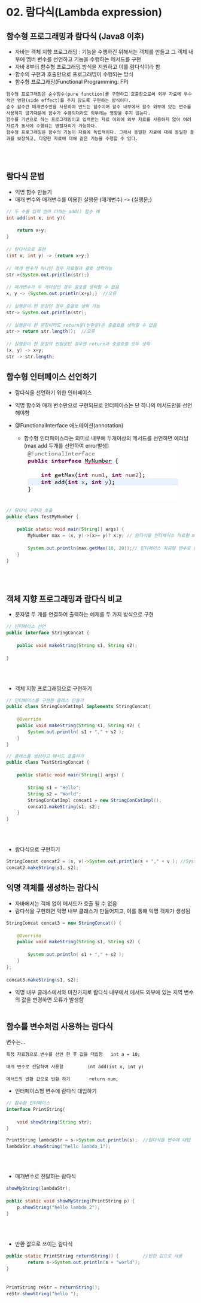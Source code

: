 # 02. 람다식(Lambda expression)
## 함수형 프로그래밍과 람다식 (Java8 이후)
- 자바는 객체 지향 프로그래밍 : 기능을 수행하긴 위해서는 객체를 만들고 그 객체 내부에 멤버 변수를 선언하고 기능을 수행하는 메서드를 구현
- 자바 8부터 함수형 프로그래밍 방식을 지원하고 이를 람다식이라 함
- 함수의 구현과 호출만으로 프로그래밍이 수행되는 방식
- 함수형 프로그래밍(Functional Programming: FP) 
```
함수형 프로그래밍은 순수함수(pure function)를 구현하고 호출함으로써 외부 자료에 부수적인 영향(side effect)를 주지 않도록 구현하는 방식이다.
순수 함수란 매개변수만을 사용하여 만드는 함수이며 함수 내부에서 함수 외부에 있는 변수를 사용하지 않기때문에 함수가 수행되더라도 외부에는 영향을 주지 않는다.
함수를 기반으로 하는 프로그래밍이고 입력받는 자료 이외에 외부 자료를 사용하지 않아 여려 자료가 동시에 수행되는 병렬처리가 가능하다.
함수형 프로그래밍은 함수의 기능이 자료에 독립적이다. 그래서 동일한 자료에 대해 동일한 결과를 보장하고, 다양한 자료에 대해 같은 기능을 수행할 수 있다. 
```
<br><br>

## 람다식 문법
- 익명 함수 만들기
- 매개 변수와 매개변수를 이용한 실행문 (매개변수) -> {실행문;}
```java
// 두 수를 입력 받아 더하는 add() 함수 예
int add(int x, int y){

    return x+y;
}

// 람다식으로 표현
(int x, int y) -> {return x+y;}

// 매개 변수가 하나인 경우 자료형과 괄호 생략가능
str->{System.out.println(str);}

// 매개변수가 두 개이상인 경우 괄호를 생략할 수 없음
x, y -> {System.out.println(x+y);}  //오류

// 실행문이 한 문장인 경우 중괄호 생략 가능
str-> System.out.println(str);

// 실행문이 한 문장이라도 return문(반환문)은 중괄호를 생략할 수 없음
str-> return str.length();  //오류

// 실행문이 한 문장의 반환문인 경우엔 return과 중괄호를 모두 생략
(x, y) -> x+y;
str -> str.length;
```

## 함수형 인터페이스 선언하기
- 람다식을 선언하기 위한 인터페이스
- 익명 함수와 매개 변수만으로 구현되므로 인터페이스는 단 하나의 메서드만을 선언해야함 

- @FunctionalInterface 애노테이션(annotation)
  - 함수형 인터페이스라는 의미로 내부에 두개이상의 메서드를 선언하면 에러남(max add 두개를 선언하여 error발생)  
  ![error](./img/error.png)

```java
// 람다식 구현과 호출
public class TestMyNumber {

	public static void main(String[] args) {
		MyNumber max = (x, y)->(x>= y)? x:y; // 람다식을 인터페이스 자료형 max 변수에 대입

		System.out.println(max.getMax(10, 20));// 인터페이스 자료형 변수로 함수 호출
	}
}
```
<br><br>

## 객체 지향 프로그래밍과 람다식 비교
- 문자열 두 개를 연결하여 출력하는 예제를 두 가지 방식으로 구현
```java
// 인터페이스 선언
public interface StringConcat {
	
	public void makeString(String s1, String s2);

}
```
<br><br>

- 객체 지향 프로그래밍으로 구현하기
```java
// 인터페이스를 구현한 클래스 만들기
public class StringConCatImpl implements StringConcat{

	@Override
	public void makeString(String s1, String s2) {
		System.out.println( s1 + "," + s2 );
	}
}
```
```java
// 클래스를 생성하고 메서드 호출하기
public class TestStringConcat {

	public static void main(String[] args) {

		String s1 = "Hello";
		String s2 = "World";
		StringConCatImpl concat1 = new StringConCatImpl();
		concat1.makeString(s1, s2);
    }
}
```
<br><br>

- 람다식으로 구현하기
```java
StringConcat concat2 = (s, v)->System.out.println(s + "," + v ); //System.out.println(i);
concat2.makeString(s1, s2);
```

## 익명 객체를 생성하는 람다식
- 자바에서는 객체 없이 메서드가 호출 될 수 없음
- 람다식을 구현하면 익명 내부 클래스가 만들어지고, 이를 통해 익명 객체가 생성됨
```java
StringConcat concat3 = new StringConcat() {
			
	@Override
	public void makeString(String s1, String s2) {
			
		System.out.println( s1 + "," + s2 );
	}
};
		
concat3.makeString(s1, s2);
```
- 익명 내부 클래스에서와 마찬가지로 람다식 내부에서 에서도 외부에 있는 지역 변수의 값을 변경하면 오류가 발생함
<br><br>

## 함수를 변수처럼 사용하는 람다식

변수는...
	
	특정 자료형으로 변수를 선언 한 후 값을 대입함   int a = 10;

	매개 변수로 전달하여 사용함 		int add(int x, int y)

	메서드의 반환 값으로 반환 하기		return num;


- 인터페이스형 변수에 람다식 대입하기
```java
// 함수형 인터페이스
interface PrintString{
	
	void showString(String str);
}
```
```java
PrintString lambdaStr = s->System.out.println(s);  //람다식을 변수에 대입
lambdaStr.showString("hello lambda_1");
```
<br><br>

- 매개변수로 전달하는 람다식
```java
showMyString(lambdaStr); 

public static void showMyString(PrintString p) {
	p.showString("hello lambda_2");
}
```
<br><br>

- 반환 값으로 쓰이는 람다식
```java
public static PrintString returnString() {         //반환 값으로 사용
		return s->System.out.println(s + "world");
}


PrintString reStr = returnString();  
reStr.showString("hello ");
```
